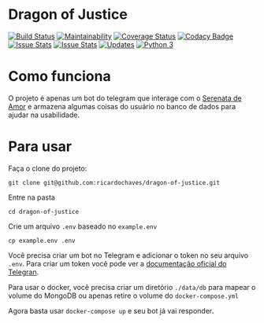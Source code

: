 # Dragon of Justice

[![Build Status](https://travis-ci.org/ricardochaves/dragon-of-justice.svg?branch=master)](https://travis-ci.org/ricardochaves/dragon-of-justice) [![Maintainability](https://api.codeclimate.com/v1/badges/e7961a934e4e617f72f6/maintainability)](https://codeclimate.com/github/ricardochaves/dragon-of-justice/maintainability) [![Coverage Status](https://coveralls.io/repos/github/ricardochaves/dragon-of-justice/badge.svg)](https://coveralls.io/github/ricardochaves/dragon-of-justice) [![Codacy Badge](https://api.codacy.com/project/badge/Grade/3f29f0f45f6a404e8b1ae731a90ed03d)](https://www.codacy.com/app/ricardochaves/dragon-of-justice?utm_source=github.com&amp;utm_medium=referral&amp;utm_content=ricardochaves/dragon-of-justice&amp;utm_campaign=Badge_Grade) [![Issue Stats](http://issuestats.com/github/ricardochaves/dragon-of-justice/badge/pr)](http://issuestats.com/github/ricardochaves/dragon-of-justice) [![Issue Stats](http://issuestats.com/github/ricardochaves/dragon-of-justice/badge/issue)](http://issuestats.com/github/ricardochaves/dragon-of-justice) [![Updates](https://pyup.io/repos/github/ricardochaves/dragon-of-justice/shield.svg)](https://pyup.io/repos/github/ricardochaves/dragon-of-justice/) [![Python 3](https://pyup.io/repos/github/ricardochaves/dragon-of-justice/python-3-shield.svg)](https://pyup.io/repos/github/ricardochaves/dragon-of-justice/)



# Como funciona

O projeto é apenas um bot do telegram que interage com o [Serenata de Amor](https://serenata.ai/) e armazena algumas coisas do usuário no banco de dados para ajudar na usabilidade.

# Para usar

Faça o clone do projeto:
```
git clone git@github.com:ricardochaves/dragon-of-justice.git
```

Entre na pasta 
```
cd dragon-of-justice
```

Crie um arquivo ```.env``` baseado no ```example.env```
```
cp example.env .env
```

Você precisa criar um bot no Telegram e adicionar o token no seu arquivo ```.env```. Para criar um token você pode ver a [documentação oficial do Telegran](https://core.telegram.org/bots#3-how-do-i-create-a-bot).

Para usar o docker, você precisa criar um diretório ```./data/db``` para mapear o volume do MongoDB ou apenas retire o volume do ```docker-compose.yml```

Agora basta usar ```docker-compose up``` e seu bot já vai responder.
